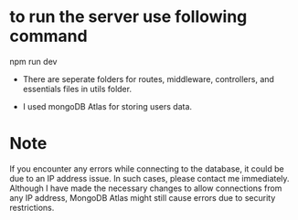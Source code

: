 # to run the server use following command

npm run dev

- There are seperate folders for routes, middleware, controllers, and essentials files in utils folder.

* I used mongoDB Atlas for storing users data.

# Note
If you encounter any errors while connecting to the database, it could be due to an IP address issue. In such cases, please contact me immediately. Although I have made the necessary changes to allow connections from any IP address, MongoDB Atlas might still cause errors due to security restrictions.
